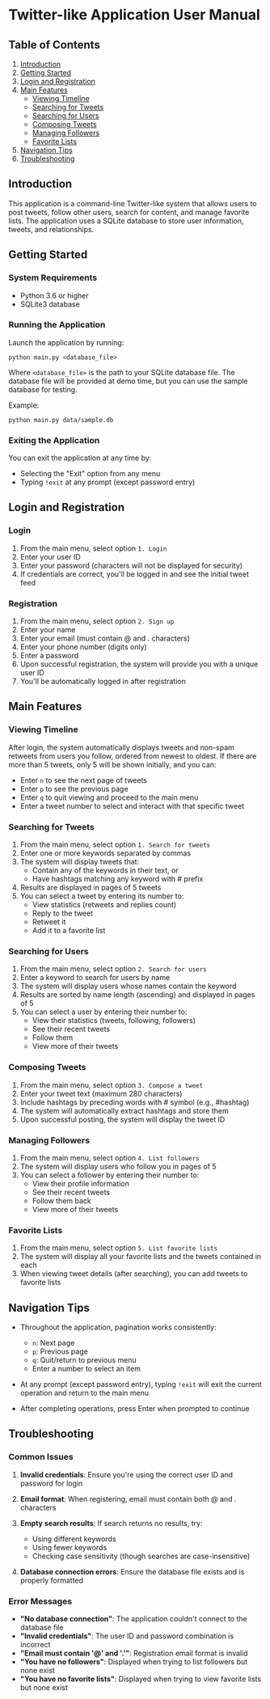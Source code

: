 # Twitter-like Application User Manual

## Table of Contents

1. [Introduction](#introduction)
2. [Getting Started](#getting-started)
3. [Login and Registration](#login-and-registration)
4. [Main Features](#main-features)
   - [Viewing Timeline](#viewing-timeline)
   - [Searching for Tweets](#searching-for-tweets)
   - [Searching for Users](#searching-for-users)
   - [Composing Tweets](#composing-tweets)
   - [Managing Followers](#managing-followers)
   - [Favorite Lists](#favorite-lists)
5. [Navigation Tips](#navigation-tips)
6. [Troubleshooting](#troubleshooting)

## Introduction

This application is a command-line Twitter-like system that allows users to post tweets, follow other users, search for content, and manage favorite lists. The application uses a SQLite database to store user information, tweets, and relationships.

## Getting Started

### System Requirements

- Python 3.6 or higher
- SQLite3 database

### Running the Application

Launch the application by running:

```
python main.py <database_file>
```

Where `<database_file>` is the path to your SQLite database file. The database file will be provided at demo time, but you can use the sample database for testing.

Example:
```
python main.py data/sample.db
```

### Exiting the Application

You can exit the application at any time by:
- Selecting the "Exit" option from any menu
- Typing `!exit` at any prompt (except password entry)

## Login and Registration

### Login

1. From the main menu, select option `1. Login`
2. Enter your user ID
3. Enter your password (characters will not be displayed for security)
4. If credentials are correct, you'll be logged in and see the initial tweet feed

### Registration

1. From the main menu, select option `2. Sign up`
2. Enter your name
3. Enter your email (must contain @ and . characters)
4. Enter your phone number (digits only)
5. Enter a password
6. Upon successful registration, the system will provide you with a unique user ID
7. You'll be automatically logged in after registration

## Main Features

### Viewing Timeline

After login, the system automatically displays tweets and non-spam retweets from users you follow, ordered from newest to oldest. If there are more than 5 tweets, only 5 will be shown initially, and you can:

- Enter `n` to see the next page of tweets
- Enter `p` to see the previous page
- Enter `q` to quit viewing and proceed to the main menu
- Enter a tweet number to select and interact with that specific tweet

### Searching for Tweets

1. From the main menu, select option `1. Search for tweets`
2. Enter one or more keywords separated by commas
3. The system will display tweets that:
   - Contain any of the keywords in their text, or
   - Have hashtags matching any keyword with # prefix
4. Results are displayed in pages of 5 tweets
5. You can select a tweet by entering its number to:
   - View statistics (retweets and replies count)
   - Reply to the tweet
   - Retweet it
   - Add it to a favorite list

### Searching for Users

1. From the main menu, select option `2. Search for users`
2. Enter a keyword to search for users by name
3. The system will display users whose names contain the keyword
4. Results are sorted by name length (ascending) and displayed in pages of 5
5. You can select a user by entering their number to:
   - View their statistics (tweets, following, followers)
   - See their recent tweets
   - Follow them
   - View more of their tweets

### Composing Tweets

1. From the main menu, select option `3. Compose a tweet`
2. Enter your tweet text (maximum 280 characters)
3. Include hashtags by preceding words with # symbol (e.g., #hashtag)
4. The system will automatically extract hashtags and store them
5. Upon successful posting, the system will display the tweet ID

### Managing Followers

1. From the main menu, select option `4. List followers`
2. The system will display users who follow you in pages of 5
3. You can select a follower by entering their number to:
   - View their profile information
   - See their recent tweets
   - Follow them back
   - View more of their tweets

### Favorite Lists

1. From the main menu, select option `5. List favorite lists`
2. The system will display all your favorite lists and the tweets contained in each
3. When viewing tweet details (after searching), you can add tweets to favorite lists

## Navigation Tips

- Throughout the application, pagination works consistently:
  - `n`: Next page
  - `p`: Previous page
  - `q`: Quit/return to previous menu
  - Enter a number to select an item

- At any prompt (except password entry), typing `!exit` will exit the current operation and return to the main menu

- After completing operations, press Enter when prompted to continue

## Troubleshooting

### Common Issues

1. **Invalid credentials**: Ensure you're using the correct user ID and password for login

2. **Email format**: When registering, email must contain both @ and . characters

3. **Empty search results**: If search returns no results, try:
   - Using different keywords
   - Using fewer keywords
   - Checking case sensitivity (though searches are case-insensitive)

4. **Database connection errors**: Ensure the database file exists and is properly formatted

### Error Messages

- **"No database connection"**: The application couldn't connect to the database file
- **"Invalid credentials"**: The user ID and password combination is incorrect
- **"Email must contain '@' and '.'"**: Registration email format is invalid
- **"You have no followers"**: Displayed when trying to list followers but none exist
- **"You have no favorite lists"**: Displayed when trying to view favorite lists but none exist
